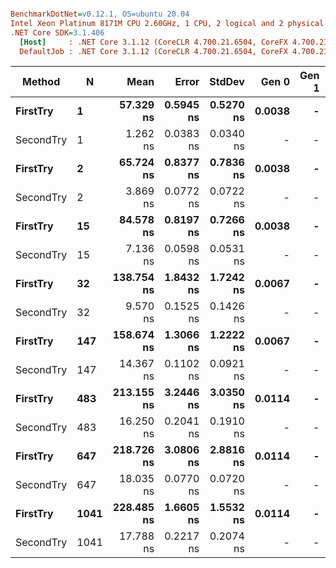 ``` ini

BenchmarkDotNet=v0.12.1, OS=ubuntu 20.04
Intel Xeon Platinum 8171M CPU 2.60GHz, 1 CPU, 2 logical and 2 physical cores
.NET Core SDK=3.1.406
  [Host]     : .NET Core 3.1.12 (CoreCLR 4.700.21.6504, CoreFX 4.700.21.6905), X64 RyuJIT
  DefaultJob : .NET Core 3.1.12 (CoreCLR 4.700.21.6504, CoreFX 4.700.21.6905), X64 RyuJIT


```
|    Method |    N |       Mean |     Error |    StdDev |  Gen 0 | Gen 1 | Gen 2 | Allocated |
|---------- |----- |-----------:|----------:|----------:|-------:|------:|------:|----------:|
|  **FirstTry** |    **1** |  **57.329 ns** | **0.5945 ns** | **0.5270 ns** | **0.0038** |     **-** |     **-** |      **72 B** |
| SecondTry |    1 |   1.262 ns | 0.0383 ns | 0.0340 ns |      - |     - |     - |         - |
|  **FirstTry** |    **2** |  **65.724 ns** | **0.8377 ns** | **0.7836 ns** | **0.0038** |     **-** |     **-** |      **72 B** |
| SecondTry |    2 |   3.869 ns | 0.0772 ns | 0.0722 ns |      - |     - |     - |         - |
|  **FirstTry** |   **15** |  **84.578 ns** | **0.8197 ns** | **0.7266 ns** | **0.0038** |     **-** |     **-** |      **72 B** |
| SecondTry |   15 |   7.136 ns | 0.0598 ns | 0.0531 ns |      - |     - |     - |         - |
|  **FirstTry** |   **32** | **138.754 ns** | **1.8432 ns** | **1.7242 ns** | **0.0067** |     **-** |     **-** |     **128 B** |
| SecondTry |   32 |   9.570 ns | 0.1525 ns | 0.1426 ns |      - |     - |     - |         - |
|  **FirstTry** |  **147** | **158.674 ns** | **1.3066 ns** | **1.2222 ns** | **0.0067** |     **-** |     **-** |     **128 B** |
| SecondTry |  147 |  14.367 ns | 0.1102 ns | 0.0921 ns |      - |     - |     - |         - |
|  **FirstTry** |  **483** | **213.155 ns** | **3.2446 ns** | **3.0350 ns** | **0.0114** |     **-** |     **-** |     **216 B** |
| SecondTry |  483 |  16.250 ns | 0.2041 ns | 0.1910 ns |      - |     - |     - |         - |
|  **FirstTry** |  **647** | **218.726 ns** | **3.0806 ns** | **2.8816 ns** | **0.0114** |     **-** |     **-** |     **216 B** |
| SecondTry |  647 |  18.035 ns | 0.0770 ns | 0.0720 ns |      - |     - |     - |         - |
|  **FirstTry** | **1041** | **228.485 ns** | **1.6605 ns** | **1.5532 ns** | **0.0114** |     **-** |     **-** |     **216 B** |
| SecondTry | 1041 |  17.788 ns | 0.2217 ns | 0.2074 ns |      - |     - |     - |         - |

